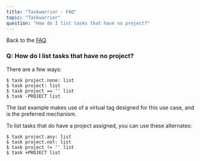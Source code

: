 ```yaml
---
title: "Taskwarrior - FAQ"
topic: "Taskwarrior"
question: "How do I list tasks that have no project?"
---
```


Back to the [FAQ](/support/faq)

### Q: How do I list tasks that have no project?

There are a few ways:

```
$ task project.none: list
$ task project: list
$ task project == '' list
$ task -PROJECT list
```

The last example makes use of a virtual tag designed for this use case, and is the preferred mechanism.

To list tasks that do have a project assigned, you can use these alternates:

```
$ task project.any: list
$ task project.not: list
$ task project != '' list
$ task +PROJECT list
```
